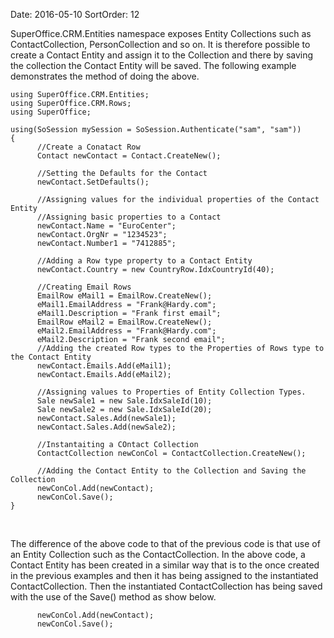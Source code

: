 Date: 2016-05-10
SortOrder: 12

SuperOffice.CRM.Entities namespace exposes Entity Collections such as ContactCollection, PersonCollection and so on. It is therefore possible to create a Contact Entity and assign it to the Collection and there by saving the collection the Contact Entity will be saved. The following example demonstrates the method of doing the above.

```
using SuperOffice.CRM.Entities;
using SuperOffice.CRM.Rows;
using SuperOffice;
 
using(SoSession mySession = SoSession.Authenticate("sam", "sam"))
{
      //Create a Conatact Row
      Contact newContact = Contact.CreateNew();
 
      //Setting the Defaults for the Contact
      newContact.SetDefaults();
 
      //Assigning values for the individual properties of the Contact Entity
      //Assigning basic properties to a Contact
      newContact.Name = "EuroCenter";
      newContact.OrgNr = "1234523";
      newContact.Number1 = "7412885";
 
      //Adding a Row type property to a Contact Entity
      newContact.Country = new CountryRow.IdxCountryId(40);
 
      //Creating Email Rows
      EmailRow eMail1 = EmailRow.CreateNew();
      eMail1.EmailAddress = "Frank@Hardy.com";
      eMail1.Description = "Frank first email";
      EmailRow eMail2 = EmailRow.CreateNew();
      eMail2.EmailAddress = "Frank@Hardy.com";
      eMail2.Description = "Frank second email";
      //Adding the created Row types to the Properties of Rows type to the Contact Entity
      newContact.Emails.Add(eMail1);
      newContact.Emails.Add(eMail2);
 
      //Assigning values to Properties of Entity Collection Types.
      Sale newSale1 = new Sale.IdxSaleId(10);
      Sale newSale2 = new Sale.IdxSaleId(20);
      newContact.Sales.Add(newSale1);
      newContact.Sales.Add(newSale2);
                   
      //Instantaiting a COntact Collection
      ContactCollection newConCol = ContactCollection.CreateNew();
 
      //Adding the Contact Entity to the Collection and Saving the Collection
      newConCol.Add(newContact);
      newConCol.Save();
}
```

 

The difference of the above code to that of the previous code is that use of an Entity Collection such as the ContactCollection. In the above code, a Contact Entity has been created in a similar way that is to the once created in the previous examples and then it has being assigned to the instantiated ContactCollection. Then the instantiated ContactCollection has being saved with the use of the Save() method as show below.

```
      newConCol.Add(newContact);
      newConCol.Save();
```

 
